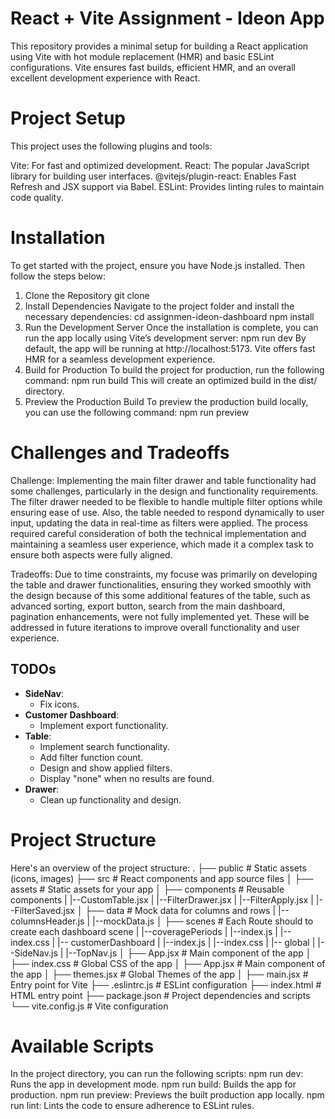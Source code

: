 # React + Vite Assignment - Ideon App
This repository provides a minimal setup for building a React application using Vite with hot module replacement (HMR) and basic ESLint configurations. Vite ensures fast builds, efficient HMR, and an overall excellent development experience with React.

# Project Setup
This project uses the following plugins and tools:

Vite: For fast and optimized development.
React: The popular JavaScript library for building user interfaces.
@vitejs/plugin-react: Enables Fast Refresh and JSX support via Babel.
ESLint: Provides linting rules to maintain code quality.

# Installation
To get started with the project, ensure you have Node.js installed. Then follow the steps below:

1. Clone the Repository
git clone 
2. Install Dependencies
Navigate to the project folder and install the necessary dependencies:
cd assignmen-ideon-dashboard
npm install
3. Run the Development Server
Once the installation is complete, you can run the app locally using Vite’s development server:
npm run dev
By default, the app will be running at http://localhost:5173. Vite offers fast HMR for a seamless development experience.
4. Build for Production
To build the project for production, run the following command:
npm run build
This will create an optimized build in the dist/ directory.
5. Preview the Production Build
To preview the production build locally, you can use the following command:
npm run preview

# Challenges and Tradeoffs
Challenge: Implementing the main filter drawer and table functionality had some challenges, particularly in the design and functionality requirements. The filter drawer needed to be flexible to handle multiple filter options while ensuring ease of use. Also, the table needed to respond dynamically to user input, updating the data in real-time as filters were applied. The process required careful consideration of both the technical implementation and maintaining a seamless user experience, which made it a complex task to ensure both aspects were fully aligned.

Tradeoffs: Due to time constraints, my focuse was primarily on developing the table and drawer functionalities, ensuring they worked smoothly with the design because of this some additional features of the table, such as advanced sorting, export button, search from the main dashboard, pagination enhancements, were not fully implemented yet. These will be addressed in future iterations to improve overall functionality and user experience.

## TODOs
- **SideNav**: 
  - Fix icons.
- **Customer Dashboard**: 
  - Implement export functionality.
- **Table**: 
  - Implement search functionality.
  - Add filter function count.
  - Design and show applied filters.
  - Display "none" when no results are found.
- **Drawer**: 
  - Clean up functionality and design.


# Project Structure
Here's an overview of the project structure:
.
├── public          # Static assets (icons, images)
├── src             # React components and app source files
│   ├── assets      # Static assets for your app
│   ├── components  # Reusable components
|    |--CustomTable.jsx 
|    |--FilterDrawer.jsx
|    |--FilterApply.jsx
|    |--FilterSaved.jsx
│   ├── data        # Mock data for columns and rows
|    |--columnsHeader.js 
|    |--mockData.js
│   ├── scenes      # Each Route should to create each dashboard scene 
|    |--coveragePeriods
|      |--index.js 
|      |--index.css
|    |-- customerDashboard
|      |--index.js 
|      |--index.css
|    |-- global
|      |--SideNav.js 
|      |--TopNav.js
│   ├── App.jsx     # Main component of the app
│   ├── index.css   # Global CSS of the app
│   ├── App.jsx     # Main component of the app
│   ├── themes.jsx  # Global Themes of the app
│   ├── main.jsx    # Entry point for Vite
├── .eslintrc.js    # ESLint configuration
├── index.html      # HTML entry point
├── package.json    # Project dependencies and scripts
└── vite.config.js  # Vite configuration

# Available Scripts
In the project directory, you can run the following scripts:
npm run dev: Runs the app in development mode.
npm run build: Builds the app for production.
npm run preview: Previews the built production app locally.
npm run lint: Lints the code to ensure adherence to ESLint rules.

